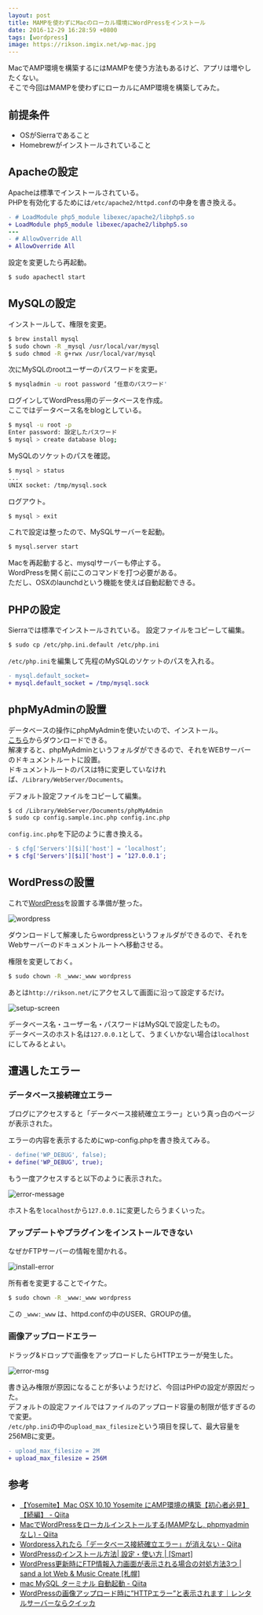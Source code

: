 ```yaml
---
layout: post
title: MAMPを使わずにMacのローカル環境にWordPressをインストール
date: 2016-12-29 16:28:59 +0800
tags: [wordpress]
image: https://rikson.imgix.net/wp-mac.jpg
---
```


MacでAMP環境を構築するにはMAMPを使う方法もあるけど、アプリは増やしたくない。  
そこで今回はMAMPを使わずにローカルにAMP環境を構築してみた。

## 前提条件

- OSがSierraであること
- Homebrewがインストールされていること

## Apacheの設定

Apacheは標準でインストールされている。  
PHPを有効化するためには`/etc/apache2/httpd.conf`の中身を書き換える。

```diff
- # LoadModule php5_module libexec/apache2/libphp5.so
+ LoadModule php5_module libexec/apache2/libphp5.so
---
- # AllowOverride All
+ AllowOverride All
```

設定を変更したら再起動。

```bash
$ sudo apachectl start
```

## MySQLの設定

インストールして、権限を変更。

```bash
$ brew install mysql
$ sudo chown -R _mysql /usr/local/var/mysql
$ sudo chmod -R g+rwx /usr/local/var/mysql
```

次にMySQLのrootユーザーのパスワードを変更。

```bash
$ mysqladmin -u root password ‘任意のパスワード'
```

ログインしてWordPress用のデータベースを作成。  
ここではデータベース名をblogとしている。

```bash
$ mysql -u root -p
Enter password: 設定したパスワード
$ mysql > create database blog;
```

MySQLのソケットのパスを確認。

```bash
$ mysql > status
...
UNIX socket: /tmp/mysql.sock
```

ログアウト。

```bash
$ mysql > exit
```

これで設定は整ったので、MySQLサーバーを起動。

```bash
$ mysql.server start
```

Macを再起動すると、mysqlサーバーも停止する。  
WordPressを開く前にこのコマンドを打つ必要がある。  
ただし、OSXのlaunchdという機能を使えば自動起動できる。

## PHPの設定

Sierraでは標準でインストールされている。
設定ファイルをコピーして編集。

```bash
$ sudo cp /etc/php.ini.default /etc/php.ini
```

`/etc/php.ini`を編集して先程のMySQLのソケットのパスを入れる。

```diff
- mysql.default_socket=
+ mysql.default_socket = /tmp/mysql.sock
```

## phpMyAdminの設置

データベースの操作にphpMyAdminを使いたいので、インストール。  
[こちら](https://www.phpmyadmin.net/downloads/)からダウンロードできる。  
解凍すると、phpMyAdminというフォルダができるので、それをWEBサーバーのドキュメントルートに設置。  
ドキュメントルートのパスは特に変更していなければ、`/Library/WebServer/Documents`。

デフォルト設定ファイルをコピーして編集。

```bash
$ cd /Library/WebServer/Documents/phpMyAdmin
$ sudo cp config.sample.inc.php config.inc.php
```

`config.inc.php`を下記のように書き換える。

```diff
- $ cfg['Servers'][$i]['host'] = ‘localhost’;
+ $ cfg['Servers'][$i]['host'] = ’127.0.0.1′;
```

## WordPressの設置

これで[WordPress](https://ja.wordpress.org/)を設置する準備が整った。

![wordpress](https://rikson.imgix.net/E9342A85-9CD2-458D-9C65-EACC7EF26FA8.png)

ダウンロードして解凍したらwordpressというフォルダができるので、それをWebサーバーのドキュメントルートへ移動させる。

権限を変更しておく。

```bash
$ sudo chown -R _www:_www wordpress
```

あとは`http://rikson.net/`にアクセスして画面に沿って設定するだけ。

![setup-screen](https://rikson.imgix.net/AAC49ED2-0DEA-4636-9020-297D28813D33.png)

データベース名・ユーザー名・パスワードはMySQLで設定したもの。  
データベースのホスト名は`127.0.0.1`として、うまくいかない場合は```localhost```にしてみるとよい。

## 遭遇したエラー

### データベース接続確立エラー

ブログにアクセスすると「データベース接続確立エラー」という真っ白のページが表示された。

エラーの内容を表示するためにwp-config.phpを書き換えてみる。

```diff
- define('WP_DEBUG', false);
+ define('WP_DEBUG', true);
```

もう一度アクセスすると以下のように表示された。

![error-message](https://rikson.imgix.net/215D938D-6912-45EA-8EAC-93F615EE6B37.png)

ホスト名を`localhost`から`127.0.0.1`に変更したらうまくいった。

### アップデートやプラグインをインストールできない

なぜかFTPサーバーの情報を聞かれる。

![install-error](https://rikson.imgix.net/900A6B47-8C79-4B11-B039-33E0AB45B6BD.png)

所有者を変更することでイケた。

```bash
$ sudo chown -R _www:_www wordpress
```

この `_www:_www` は、httpd.confの中のUSER、GROUPの値。

### 画像アップロードエラー

ドラッグ&ドロップで画像をアップロードしたらHTTPエラーが発生した。

![error-msg](https://rikson.imgix.net/652C89E6-1902-4447-ABEB-A061E6F20A90.png)

書き込み権限が原因になることが多いようだけど、今回はPHPの設定が原因だった。  
デフォルトの設定ファイルではファイルのアップロード容量の制限が低すぎるので変更。  
`/etc/php.ini`の中の```upload_max_filesize```という項目を探して、最大容量を256MBに変更。

```diff
- upload_max_filesize = 2M
+ upload_max_filesize = 256M 
```

## 参考

- [【Yosemite】Mac OSX 10.10 Yosemite にAMP環境の構築【初心者必見】【続編】 - Qiita](http://qiita.com/keneo/items/7e5851a066e0b276f4a9)
- [MacでWordPressをローカルインストールする(MAMPなし, phpmyadminなし) - Qiita](http://qiita.com/himitech/items/342235828a4c2513dd4d)
- [Wordpress入れたら「データベース接続確立エラー」が消えない - Qiita](http://qiita.com/ritukiii/items/1510a1bd1ee90841f15a)
- [WordPressのインストール方法\| 設定・使い方 \| [Smart]](http://rfs.jp/sb/wordpress/wp-howto/wp01_install.html)
- [WordPress更新時にFTP情報入力画面が表示される場合の対処方法3つ \| sand a lot Web &amp; Music Create [札幌]](http://www.sandalot.com/wordpress%E6%9B%B4%E6%96%B0%E3%81%A7ftp%E5%85%A5%E5%8A%9B%E7%94%BB%E9%9D%A2%E3%81%8C%E8%A1%A8%E7%A4%BA%E3%81%95%E3%82%8C%E3%82%8B%E5%A0%B4%E5%90%88%E3%81%AE%E5%AF%BE%E5%87%A6%E6%B3%95/)
- [mac MySQL ターミナル 自動起動 - Qiita](http://qiita.com/rinkun/items/c1649bcbe9a79bf2b07e)
- [WordPressの画像アップロード時に”HTTPエラー”と表示されます｜レンタルサーバーならクイッカ](http://www.quicca.com/support/faq/75)

